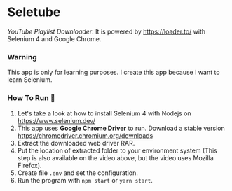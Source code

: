 # Seletube

_YouTube Playlist Downloader_. It is powered by https://loader.to/ with Selenium 4 and Google Chrome.

### Warning

This app is only for learning purposes. I create this app because I want to learn Selenium.

### How To Run 🚀

1. Let's take a look at how to install Selenium 4 with Nodejs on https://www.selenium.dev/
2. This app uses **Google Chrome Driver** to run. Download a stable version https://chromedriver.chromium.org/downloads
3. Extract the downloaded web driver RAR.
4. Put the location of extracted folder to your environment system (This step is also available on the video above, but the video uses Mozilla Firefox).
5. Create file `.env` and set the configuration.
6. Run the program with `npm start` or `yarn start`.

